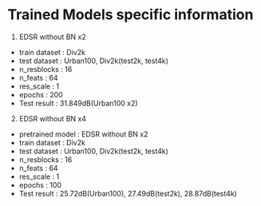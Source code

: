 # Trained Models specific information
1. EDSR without BN x2
* train dataset : Div2k
* test dataset : Urban100, Div2k(test2k, test4k)
* n_resblocks : 16
* n_feats : 64
* res_scale : 1
* epochs : 200
* Test result : 31.849dB(Urban100 x2)

2. EDSR without BN x4
* pretrained model : EDSR without BN x2
* train dataset : Div2k
* test dataset : Urban100, Div2k(test2k, test4k)
* n_resblocks : 16
* n_feats : 64
* res_scale : 1
* epochs : 100
* Test result : 25.72dB(Urban100), 27.49dB(test2k), 28.87dB(test4k)
